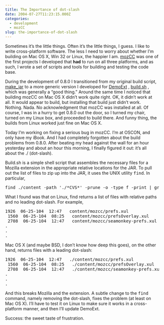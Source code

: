 ```yaml
---
title: The Importance of dot-slash
date: 2004-07-27T11:23:15.000Z
categories:
  - development
  - mozCC
slug: the-importance-of-dot-slash
---
```

Sometimes it’s the little things. Often it’s the little things, I guess. I like to write cross-platform software. The less I need to worry about whether I’m building on Mac <span class="caps">OS</span> X, Win 32 or Linux, the happier I am. [mozCC][1]  was one of the first projects I developed that **had** to run on all three platforms, and as such, I wrote a set of scripts and tools for building and testing the code base.

During the development of 0.8.0 I transitioned from my original build script, [make_jar][2]  to a more generic version I developed for [DemoExt][3] , [build.sh][4] , which was generally a “good thing.” Around the same time I noticed that building mozCC on Mac <span class="caps">OS</span> X didn’t work quite right. <span class="caps">OK</span>, it didn’t work at all. It would appear to build, but installing that build just didn’t work. Nothing. Nada. No acknowledgment that mozCC was installed at all. Of course, I was in a hurry to get 0.8.0 out the door, so I turned my chair, turned on my Linux box, and proceeded to build there. And funny thing, the builds from Linux worked just fine on Mac <span class="caps">OS</span> X.

Today I’m working on fixing a serious bug in mozCC. I’m at <span class="caps">OSCON</span>, and only have my iBook. And I had completely forgotten about the build problems from 0.8.0. After beating my head against the wall for an hour yesterday and about an hour this morning, I finally figured it out: it’s all about the ./ (dot-slash).

Build.sh is a simple shell script that assembles the necessary files for a Mozilla extension in the appropriate relative locations for the <span class="caps">JAR</span>. To pull out the list of files to zip up into the <span class="caps">JAR</span>, it uses the <span class="caps">UNIX</span> utility <tt class="docutils literal">find</tt>. In particular,

<pre class="literal-block">find ./content -path './*CVS*' -prune -o -type f -print | grep -v ~
</pre>

What I found was that on Linux, find returns a list of files with relative paths and no leading dot-slash. For example,

<pre class="literal-block">1926  06-25-104  12:47   content/mozcc/prefs.xul
 1560  06-25-104  08:25   content/mozcc/prefsOverlay.xul
 2708  06-25-104  12:47   content/mozcc/seamonkey-prefs.xul
.
.
.
</pre>

Mac <span class="caps">OS</span> X (and maybe <span class="caps">BSD</span>, I don’t know how deep this goes), on the other hand, returns files with a leading dot-slash:

<pre class="literal-block">1926  06-25-104  12:47   ./content/mozcc/prefs.xul
 1560  06-25-104  08:25   ./content/mozcc/prefsOverlay.xul
 2708  06-25-104  12:47   ./content/mozcc/seamonkey-prefs.xul
.
.
.
</pre>

And this breaks Mozilla and the extension. A subtle change to the <tt class="docutils literal">find</tt> command, namely removing the dot-slash, fixes the problem (at least on Mac <span class="caps">OS</span> X). I’ll have to test it on Linux to make sure it works in a cross-platform manner, and then I’ll update DemoExt.

Success: the sweet taste of frustration.



 [1]: http://yergler.net/projects/mozcc
 [2]: http://yergler.net/cvs/viewcvs.cgi/mozcc/make_jar?rev=1.3&content-type=text/vnd.viewcvs-markup
 [3]: http://yergler.net/blog/archives/2004/05/20/writing-mozilla-extensions
 [4]: http://yergler.net/cvs/viewcvs.cgi/demoext/browser/build.sh?rev=HEAD&content-type=text/vnd.viewcvs-markup
